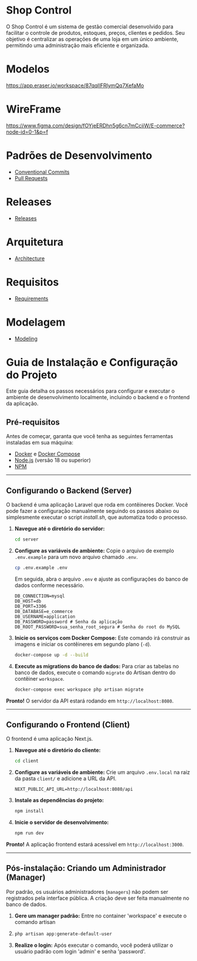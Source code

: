 # Shop Control
O Shop Control é um sistema de gestão comercial desenvolvido para facilitar o controle de produtos, estoques, preços, clientes e pedidos.
Seu objetivo é centralizar as operações de uma loja em um único ambiente, permitindo uma administração mais eficiente e organizada.

# Modelos

https://app.eraser.io/workspace/87qqIlFRlymQq7XefaMo

# WireFrame

https://www.figma.com/design/fOYjeERDhn5g6cn7mCciiW/E-commerce?node-id=0-1&p=f

# Padrões de Desenvolvimento

- [Conventional Commits](./docs/patterns/conventional-commits.md)
- [Pull Requests](./docs/patterns/pull-requests.md)

# Releases

- [Releases](./docs/releases.md)

# Arquitetura

- [Architecture](./docs/architecture.md)

# Requisitos

- [Requirements](./docs/requirements.md)

# Modelagem

- [Modeling](./docs/modeling.md)

# Guia de Instalação e Configuração do Projeto

Este guia detalha os passos necessários para configurar e executar o ambiente de desenvolvimento localmente, incluindo o backend e o frontend da aplicação.

## Pré-requisitos

Antes de começar, garanta que você tenha as seguintes ferramentas instaladas em sua máquina:
* [Docker](https://www.docker.com/get-started) e [Docker Compose](https://docs.docker.com/compose/install/)
* [Node.js](https://nodejs.org/en/) (versão 18 ou superior)
* [NPM](https://www.npmjs.com/)

---

## Configurando o Backend (Server)

O backend é uma aplicação Laravel que roda em contêineres Docker.
Você pode fazer a configuração manualmente seguindo os passos abaixo ou simplesmente executar o script *install.sh*, que automatiza todo o processo.

1.  **Navegue até o diretório do servidor:**
    ```bash
    cd server
    ```
2.  **Configure as variáveis de ambiente:**
    Copie o arquivo de exemplo `.env.example` para um novo arquivo chamado `.env`.
    ```bash
    cp .env.example .env
    ```
    Em seguida, abra o arquivo `.env` e ajuste as configurações do banco de dados conforme necessário.
    ```env
    DB_CONNECTION=mysql
    DB_HOST=db
    DB_PORT=3306
    DB_DATABASE=e_commerce
    DB_USERNAME=application
    DB_PASSWORD=password # Senha da aplicação
    DB_ROOT_PASSWORD=sua_senha_root_segura # Senha do root do MySQL
    ```

3.  **Inicie os serviços com Docker Compose:**
    Este comando irá construir as imagens e iniciar os contêineres em segundo plano (`-d`).
    ```bash
    docker-compose up -d --build
    ```

4.  **Execute as migrations do banco de dados:**
    Para criar as tabelas no banco de dados, execute o comando `migrate` do Artisan dentro do contêiner `workspace`.
    ```bash
    docker-compose exec workspace php artisan migrate
    ```

**Pronto!** O servidor da API estará rodando em `http://localhost:8080`.

---

## Configurando o Frontend (Client)

O frontend é uma aplicação Next.js.

1.  **Navegue até o diretório do cliente:**
    ```bash
    cd client
    ```
2.  **Configure as variáveis de ambiente:**
    Crie um arquivo `.env.local` na raiz da pasta `client/` e adicione a URL da API.
    ```env
    NEXT_PUBLIC_API_URL=http://localhost:8080/api
    ```

3.  **Instale as dependências do projeto:**
    ```bash
    npm install
    ```

4.  **Inicie o servidor de desenvolvimento:**
    ```bash
    npm run dev
    ```

**Pronto!** A aplicação frontend estará acessível em `http://localhost:3000`.

---

## Pós-instalação: Criando um Administrador (Manager)

Por padrão, os usuários administradores (`managers`) não podem ser registrados pela interface pública. A criação deve ser feita manualmente no banco de dados.

1.  **Gere um manager padrão:**
    Entre no container 'workspace' e execute o comando artisan
2. ```bash
   php artisan app:generate-default-user
2.  **Realize o login:**
    Após executar o comando, você poderá utilizar o usuário padrão com login 'admin' e senha 'password'.

